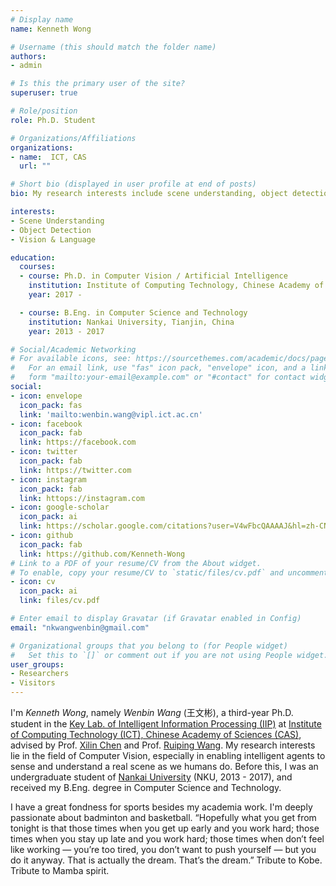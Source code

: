 ```yaml
---
# Display name
name: Kenneth Wong

# Username (this should match the folder name)
authors:
- admin

# Is this the primary user of the site?
superuser: true

# Role/position
role: Ph.D. Student 

# Organizations/Affiliations
organizations:
- name:  ICT, CAS
  url: ""

# Short bio (displayed in user profile at end of posts)
bio: My research interests include scene understanding, object detection, and vision & language tasks. 

interests:
- Scene Understanding
- Object Detection
- Vision & Language 

education:
  courses:
  - course: Ph.D. in Computer Vision / Artificial Intelligence
    institution: Institute of Computing Technology, Chinese Academy of Sciences, Beijing, China
    year: 2017 -

  - course: B.Eng. in Computer Science and Technology
    institution: Nankai University, Tianjin, China
    year: 2013 - 2017

# Social/Academic Networking
# For available icons, see: https://sourcethemes.com/academic/docs/page-builder/#icons
#   For an email link, use "fas" icon pack, "envelope" icon, and a link in the
#   form "mailto:your-email@example.com" or "#contact" for contact widget.
social:
- icon: envelope
  icon_pack: fas
  link: 'mailto:wenbin.wang@vipl.ict.ac.cn'
- icon: facebook
  icon_pack: fab
  link: https://facebook.com
- icon: twitter
  icon_pack: fab
  link: https://twitter.com
- icon: instagram
  icon_pack: fab
  link: httops://instagram.com
- icon: google-scholar
  icon_pack: ai
  link: https://scholar.google.com/citations?user=V4wFbcQAAAAJ&hl=zh-CN
- icon: github
  icon_pack: fab
  link: https://github.com/Kenneth-Wong
# Link to a PDF of your resume/CV from the About widget.
# To enable, copy your resume/CV to `static/files/cv.pdf` and uncomment the lines below.
- icon: cv
  icon_pack: ai
  link: files/cv.pdf

# Enter email to display Gravatar (if Gravatar enabled in Config)
email: "nkwangwenbin@gmail.com"

# Organizational groups that you belong to (for People widget)
#   Set this to `[]` or comment out if you are not using People widget.
user_groups:
- Researchers
- Visitors
---
```


I'm *Kenneth Wong*, namely *Wenbin Wang* (王文彬), a third-year Ph.D. student in the [Key Lab. of Intelligent Information Processing (IIP)](http://vipl.ict.ac.cn/) at [Institute of Computing Technology (ICT), Chinese Academy of Sciences (CAS)](http://www.ict.ac.cn/), advised by Prof. [Xilin Chen](http://vipl.ict.ac.cn/people/~xlchen) and Prof. [Ruiping Wang](http://vipl.ict.ac.cn/homepage/rpwang/index.htm). My research interests lie in the field of Computer Vision, especially in enabling intelligent agents to sense and understand a real scene as we humans do. Before this, I was an undergraduate student of [Nankai University](https://www.nankai.edu.cn/) (NKU, 2013 - 2017), and received my B.Eng. degree in Computer Science and Technology.

I have a great fondness for sports besides my academia work. I'm deeply passionate about badminton and basketball.  “Hopefully what you get from tonight is that those times when you get up early and you work hard; those times when you stay up late and you work hard; those times when don’t feel like working — you’re too tired, you don’t want to push yourself — but you do it anyway. That is actually the dream. That’s the dream.” Tribute to Kobe. Tribute to Mamba spirit. 


